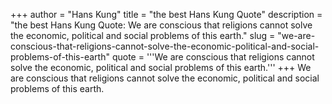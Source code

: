 +++
author = "Hans Kung"
title = "the best Hans Kung Quote"
description = "the best Hans Kung Quote: We are conscious that religions cannot solve the economic, political and social problems of this earth."
slug = "we-are-conscious-that-religions-cannot-solve-the-economic-political-and-social-problems-of-this-earth"
quote = '''We are conscious that religions cannot solve the economic, political and social problems of this earth.'''
+++
We are conscious that religions cannot solve the economic, political and social problems of this earth.
